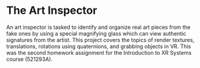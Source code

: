 # The Art Inspector
 An art inspector is tasked to identify and organize real art pieces from the fake ones by using a special magnifying glass which can view authentic signatures from the artist. This project covers the topics of render textures, translations, rotations using quaternions, and grabbing objects in VR. This was the second homework assignment for the Introduction to XR Systems course (521293A).
